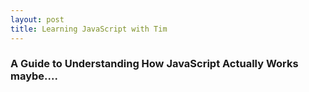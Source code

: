 ```yaml
---
layout: post
title: Learning JavaScript with Tim
---
```


### A Guide to Understanding How JavaScript Actually Works  maybe....
